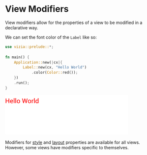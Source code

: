 # View Modifiers

View modifiers allow for the properties of a view to be modified in a declarative way.

We can set the font color of the `Label` like so:

```rust
use vizia::prelude::*;

fn main() {
    Application::new(|cx|{
        Label::new(cx, "Hello World")
            .color(Color::red());
    })
    .run();
}
```

<img src="../img/label_color.png" alt="" width="400"/>

Modifiers for [style]() and [layout]() properties are available for all views. However, some views have modifiers specific to themselves.